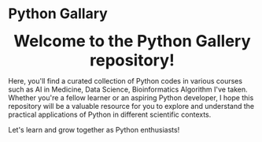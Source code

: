 # Python Gallary

<p align="center">
  <font size="+3"><strong>Welcome to the Python Gallery repository!</strong></font>
</p>

Here, you'll find a curated collection of Python codes in various courses such as AI in Medicine, Data Science, Bioinformatics Algorithm I've taken. Whether you're a fellow learner or an aspiring Python developer, I hope this repository will be a valuable resource for you to explore and understand the practical applications of Python in different scientific contexts.

Let's learn and grow together as Python enthusiasts!
